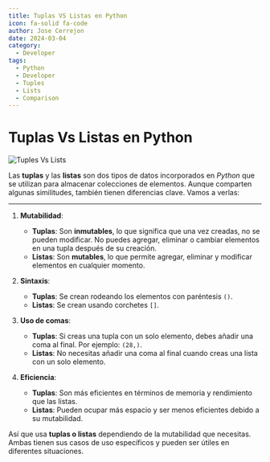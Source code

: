 ```yaml
---
title: Tuplas VS Listas en Python
icon: fa-solid fa-code
author: Jose Cerrejon
date: 2024-03-04
category:
  - Developer
tags:
  - Python
  - Developer
  - Tuples
  - Lists
  - Comparison
---
```

# Tuplas Vs Listas en Python

![Tuples Vs Lists](/images/2024/03/tuples_vs_lists.jpg "Tuples Vs Lists. Generated with AI.")

Las **tuplas** y las **listas** son dos tipos de datos incorporados en _Python_ que se utilizan para almacenar colecciones de elementos. Aunque comparten algunas similitudes, también tienen diferencias clave. Vamos a verlas:

- - -

1. **Mutabilidad**:
    - **Tuplas**: Son **inmutables**, lo que significa que una vez creadas, no se pueden modificar. No puedes agregar, eliminar o cambiar elementos en una tupla después de su creación.
    - **Listas**: Son **mutables**, lo que permite agregar, eliminar y modificar elementos en cualquier momento.

2. **Sintaxis**:
    - **Tuplas**: Se crean rodeando los elementos con paréntesis `()`.
    - **Listas**: Se crean usando corchetes `[]`.

3. **Uso de comas**:
    - **Tuplas**: Si creas una tupla con un solo elemento, debes añadir una coma al final. Por ejemplo: `(28,)`.
    - **Listas**: No necesitas añadir una coma al final cuando creas una lista con un solo elemento.

4. **Eficiencia**:
    - **Tuplas**: Son más eficientes en términos de memoria y rendimiento que las listas.
    - **Listas**: Pueden ocupar más espacio y ser menos eficientes debido a su mutabilidad.

Así que usa **tuplas o listas** dependiendo de la mutabilidad que necesitas. Ambas tienen sus casos de uso específicos y pueden ser útiles en diferentes situaciones.